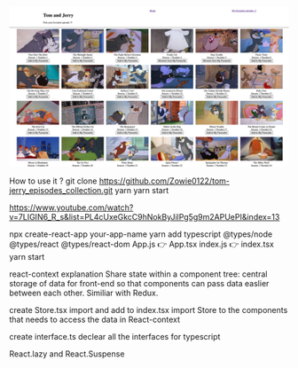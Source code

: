 <p align="center">
  <img src="./Tom&Jerry.png" width="750">
</p>

How to use it ?
git clone https://github.com/Zowie0122/tom-jerry_episodes_collection.git
yarn
yarn start

https://www.youtube.com/watch?v=7LIGIN6_R_s&list=PL4cUxeGkcC9hNokByJilPg5g9m2APUePI&index=13

npx create-react-app your-app-name
yarn add typescript @types/node @types/react @types/react-dom
App.js 👉 App.tsx
index.js 👉 index.tsx
yarn start

react-context explanation
Share state within a component tree:
central storage of data for front-end so that components can pass data easlier between each other. Similiar with Redux.

create Store.tsx
import and add <StoreProvider> to index.tsx
import Store to the components that needs to access the data in React-context

create interface.ts
declear all the interfaces for typescript

React.lazy and React.Suspense
